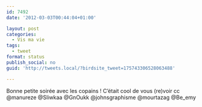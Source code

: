 ```yaml
---
id: 7492
date: '2012-03-03T00:44:04+01:00'

layout: post
categories:
  - Vis ma vie
tags:
  - tweet
format: status
publish_social: no
guid: 'http://tweets.local/?birdsite_tweet=175743306528063488'

---
```


Bonne petite soirée avec les copains ! C’était cool de vous (re)voir cc @manureze @Sliwkaa @GnOukk @johnsgraphisme @mourtazag @Be\_emy